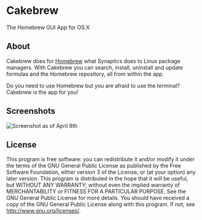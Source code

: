 # Cakebrew

The Homebrew GUI App for OS X

## About

Cakebrew does for [Homebrew](http://brew.sh) what Synaptics does to Linux package managers. With Cakebrew you can search, install, uninstall and update formulas and the Homebrew repository, all from within the app.

Do you need to use Homebrew but you are afraid to use the terminal? Cakebrew is the app for you!

## Screenshots

![Screenshot as of April 8th](http://cakebrew.com/Cakebrew-screen-1.jpg)

## License

This program is free software: you can redistribute it and/or modify
it under the terms of the GNU General Public License as published by
the Free Software Foundation, either version 3 of the License, or
(at your option) any later version.
This program is distributed in the hope that it will be useful,
but WITHOUT ANY WARRANTY; without even the implied warranty of
MERCHANTABILITY or FITNESS FOR A PARTICULAR PURPOSE.  See the
GNU General Public License for more details.
You should have received a copy of the GNU General Public License
along with this program.  If not, see [<http://www.gnu.org/licenses/>](http://www.gnu.org/licenses/).